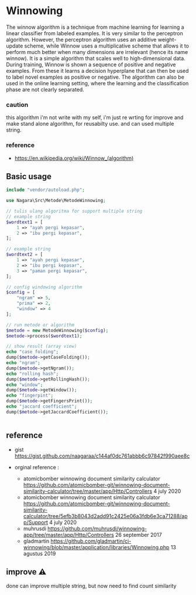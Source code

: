 # Winnowing

The winnow algorithm is a technique from machine learning for learning a linear classifier from labeled examples. It is very similar to the perceptron algorithm. However, the perceptron algorithm uses an additive weight-update scheme, while Winnow uses a multiplicative scheme that allows it to perform much better when many dimensions are irrelevant (hence its name winnow). It is a simple algorithm that scales well to high-dimensional data. During training, Winnow is shown a sequence of positive and negative examples. From these it learns a decision hyperplane that can then be used to label novel examples as positive or negative. The algorithm can also be used in the online learning setting, where the learning and the classification phase are not clearly separated.

### caution

this algorithm i'm not write with my self, i'm just re wrting for improve and make stand alone algorithm, for reusabilty use. and can used multiple string.

### reference

- https://en.wikipedia.org/wiki/Winnow_(algorithm)

## Basic usage

```php
include "vendor/autoload.php";

use Nagara\Src\Metode\MetodeWinnowing;

// tulis ulang algoritma for support multiple string
// example string
$wordtext1 = [
    1 => "ayah pergi kepasar",
    2 => "ibu pergi kepasar",
];

// example string
$wordtext2 = [
    1 => "ayah pergi kepasar",
    2 => "ibu pergi kepasar",
    3 => "paman pergi kepasar",
];

// config windowing algorithm
$config = [
    "ngram" => 5,
    "prima" => 2,
    "window" => 4
];

// run metode or algorithm
$metode = new MetodeWinnowing($config);
$metode->process($wordtext1);

// show result (array view)
echo "case folding";
dump($metode->getCaseFolding());
echo "ngram";
dump($metode->getNgram());
echo "rolling hash";
dump($metode->getRollingHash());
echo "window";
dump($metode->getWindow());
echo "fingerpint";
dump($metode->getFingersPrint());
echo "jaccard coefficient";
dump($metode->getJaccardCoefficient());



```

## reference

- gist https://gist.github.com/naagaraa/c144af0dc761abbb6c97842f990aee8c

- orginal reference :
  - atomicbomber winnowing document similarity calculator https://github.com/atomicbomber-git/winnowing-document-similarity-calculator/tree/master/app/Http/Controllers 4 july 2020
  - atomicbomber winnowing document similarity calculator https://github.com/atomicbomber-git/winnowing-document-similarity-calculator/tree/5efb3b8043d2add91c2425e06a3fdb6e3ca71288/app/Support 4 july 2020
  - muhrusdi https://github.com/muhrusdi/winnowing-app/tree/master/app/Http/Controllers 26 september 2017
  - gladmartin https://github.com/gladmartin/ci-winnowing/blob/master/application/libraries/Winnowing.php 13 agustus 2019

## improve :warning:

done can improve multiple string, but now need to find count similarity
